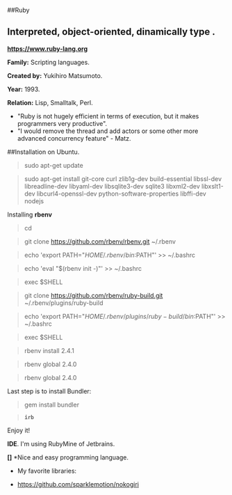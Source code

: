 ##Ruby

Interpreted, object-oriented, dinamically type .
-----------------------------------------------
**https://www.ruby-lang.org**

**Family:** Scripting languages.

**Created by:** Yukihiro Matsumoto.

**Year:** 1993.

**Relation:** Lisp, Smalltalk, Perl.

* "Ruby is not hugely efficient in terms of execution, but it makes programmers very productive".
* "I would remove the thread and add actors or some other more advanced concurrency feature" - Matz.


##Installation on Ubuntu.

> sudo apt-get update

> sudo apt-get install git-core curl zlib1g-dev build-essential libssl-dev libreadline-dev libyaml-dev libsqlite3-dev sqlite3 libxml2-dev libxslt1-dev libcurl4-openssl-dev python-software-properties libffi-dev nodejs

Installing **rbenv**

> cd

> git clone https://github.com/rbenv/rbenv.git ~/.rbenv

> echo 'export PATH="$HOME/.rbenv/bin:$PATH"' >> ~/.bashrc

> echo 'eval "$(rbenv init -)"' >> ~/.bashrc

> exec $SHELL

> git clone https://github.com/rbenv/ruby-build.git ~/.rbenv/plugins/ruby-build

> echo 'export PATH="$HOME/.rbenv/plugins/ruby-build/bin:$PATH"' >> ~/.bashrc

> exec $SHELL

> rbenv install 2.4.1

> rbenv global 2.4.0

> rbenv global 2.4.0

Last step is to install Bundler:

> gem install bundler

> **`irb`**

Enjoy it!


**IDE**. I'm using RubyMine of Jetbrains.


**[]** *Nice and easy programming language.

* My favorite libraries:

- https://github.com/sparklemotion/nokogiri

